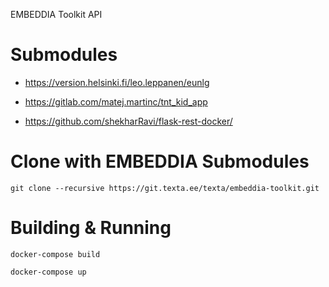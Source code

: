 EMBEDDIA Toolkit API

# Submodules

* https://version.helsinki.fi/leo.leppanen/eunlg
 
* https://gitlab.com/matej.martinc/tnt_kid_app

* https://github.com/shekharRavi/flask-rest-docker/

# Clone with EMBEDDIA Submodules

```
git clone --recursive https://git.texta.ee/texta/embeddia-toolkit.git
```

# Building & Running

```
docker-compose build

docker-compose up
```
